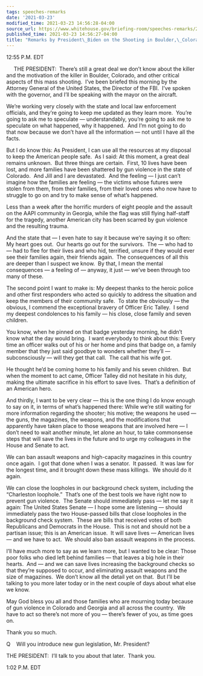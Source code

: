 ```yaml
---
tags: speeches-remarks
date: '2021-03-23'
modified_time: 2021-03-23 14:56:28-04:00
source_url: https://www.whitehouse.gov/briefing-room/speeches-remarks/2021/03/23/remarks-by-president-biden-on-the-shooting-in-boulder-colorado/
published_time: 2021-03-23 14:56:27-04:00
title: "Remarks by President\_Biden on the Shooting in Boulder,\_Colorado"
---
```

 
12:55 P.M. EDT  
  
     THE PRESIDENT:  There’s still a great deal we don’t know about the
killer and the motivation of the killer in Boulder, Colorado, and other
critical aspects of this mass shooting.  I’ve been briefed this morning
by the Attorney General of the United States, the Director of the FBI. 
I’ve spoken with the governor, and I’ll be speaking with the mayor on
the aircraft.  
  
We’re working very closely with the state and local law enforcement
officials, and they’re going to keep me updated as they learn more. 
You’re going to ask me to speculate — understandably, you’re going to
ask me to speculate on what happened, why it happened.  And I’m not
going to do that now because we don’t have all the information — not
until I have all the facts.  
  
But I do know this: As President, I can use all the resources at my
disposal to keep the American people safe.  As I said: At this moment, a
great deal remains unknown.  But three things are certain.  First, 10
lives have been lost, and more families have been shattered by gun
violence in the state of Colorado.  And Jill and I are devastated.  And
the feeling — I just can’t imagine how the families are feeling — the
victims whose futures were stolen from them, from their families, from
their loved ones who now have to struggle to go on and try to make sense
of what’s happened.  
  
Less than a week after the horrific murders of eight people and the
assault on the AAPI community in Georgia, while the flag was still
flying half-staff for the tragedy, another American city has been
scarred by gun violence and the resulting trauma.  
  
And the state that — I even hate to say it because we’re saying it so
often: My heart goes out.  Our hearts go out for the survivors.  The —
who had to — had to flee for their lives and who hid, terrified, unsure
if they would ever see their families again, their friends again.  The
consequences of all this are deeper than I suspect we know.  By that, I
mean the mental consequences — a feeling of — anyway, it just — we’ve
been through too many of these.  
  
The second point I want to make is: My deepest thanks to the heroic
police and other first responders who acted so quickly to address the
situation and keep the members of their community safe.  To state the
obviously — the obvious, I commend the exceptional bravery of Officer
Eric Talley.  I send my deepest condolences to his family — his close,
close family and seven children.  
  
You know, when he pinned on that badge yesterday morning, he didn’t know
what the day would bring.  I want everybody to think about this: Every
time an officer walks out of his or her home and pins that badge on, a
family member that they just said goodbye to wonders whether they’ll —
subconsciously — will they get that call.  The call that his wife
got.   
  
He thought he’d be coming home to his family and his seven children. 
But when the moment to act came, Officer Talley did not hesitate in his
duty, making the ultimate sacrifice in his effort to save lives.  That’s
a definition of an American hero.  
  
And thirdly, I want to be very clear — this is the one thing I do know
enough to say on it, in terms of what’s happened there: While we’re
still waiting for more information regarding the shooter; his motive;
the weapons he used — the guns, the magazines, the weapons, and the
modifications that apparently have taken place to those weapons that are
involved here — I don’t need to wait another minute, let alone an hour,
to take commonsense steps that will save the lives in the future and to
urge my colleagues in the House and Senate to act.   
  
We can ban assault weapons and high-capacity magazines in this country
once again.  I got that done when I was a senator.  It passed.  It was
law for the longest time, and it brought down these mass killings.  We
should do it again.   
  
We can close the loopholes in our background check system, including the
“Charleston loophole.”  That’s one of the best tools we have right now
to prevent gun violence.  The Senate should immediately pass — let me
say it again: The United States Senate — I hope some are listening —
should immediately pass the two House-passed bills that close loopholes
in the background check system.  These are bills that received votes of
both Republicans and Democrats in the House.  This is not and should not
be a partisan issue; this is an American issue.  It will save lives —
American lives — and we have to act.  We should also ban assault weapons
in the process.  
  
I’ll have much more to say as we learn more, but I wanted to be clear:
Those poor folks who died left behind families — that leaves a big hole
in their hearts.  And — and we can save lives increasing the background
checks so that they’re supposed to occur, and eliminating assault
weapons and the size of magazines.  We don’t know all the detail yet on
that.  But I’ll be talking to you more later today or in the next couple
of days about what else we know.  
  
May God bless you all and those families who are mourning today because
of gun violence in Colorado and Georgia and all across the country.  We
have to act so there’s not more of you — there’s fewer of you, as time
goes on.   
  
Thank you so much.  
  
Q    Will you introduce new gun legislation, Mr. President?  
  
THE PRESIDENT:  I’ll talk to you about that later.  Thank you.  
  
1:02 P.M. EDT
